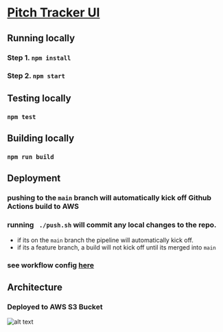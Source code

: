 # [Pitch Tracker UI](https://www.pitch-tracker.com/)

## Running locally

### Step 1. `npm install`

### Step 2. `npm start`

## Testing locally

### `npm test`

## Building locally

### `npm run build`

## Deployment

### pushing to the `main` branch will automatically kick off Github Actions build to AWS

### running ` ./push.sh` will commit any local changes to the repo.
 - if its on the `main` branch the pipeline will automatically kick off. 
 - if its a feature branch, a build will not kick off until its merged into `main`

### see workflow config [here](https://github.com/josh-wheeler-22/pitch-tracker-ui/blob/main/.github/workflows/main.yaml)

## Architecture
### Deployed to AWS S3 Bucket
![alt text](https://github.com/josh-wheeler-22/pitch-tracker-ui/blob/main/src/images/architecture.jpg)